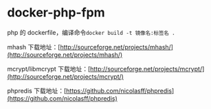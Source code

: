 # docker-php-fpm

php 的 dockerfile，编译命令`docker build -t 镜像名:标签名 .`

mhash 下载地址：[http://sourceforge.net/projects/mhash/](http://sourceforge.net/projects/mhash/)

mcrypt/libmcrypt 下载地址：[http://sourceforge.net/projects/mcrypt/](http://sourceforge.net/projects/mcrypt/)

phpredis 下载地址：[https://github.com/nicolasff/phpredis](https://github.com/nicolasff/phpredis)
